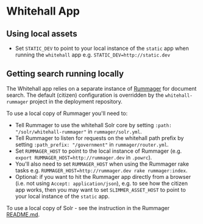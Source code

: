 # Whitehall App

## Using local assets

* Set `STATIC_DEV` to point to your local instance of the `static` app when running the `whitehall` app e.g. `STATIC_DEV=http://static.dev`

## Getting search running locally

The Whitehall app relies on a separate instance of [Rummager](https://github.com/alphagov/rummager) for document search. The default (citizen) configuration is overridden by the `whitehall-rummager` project in the deployment repository.

To use a local copy of Rummager you'll need to:

* Tell Rummager to use the whitehall Solr core by setting `:path: "/solr/whitehall-rummager"` in `rummager/solr.yml`.
* Tell Rummager to listen for requests on the whitehall path prefix by setting `:path_prefix: "/government"` in `rummager/router.yml`.
* Set `RUMMAGER_HOST` to point to the local instance of Rummager (e.g. `export RUMMAGER_HOST=http://rummager.dev` in `.powrc`).
* You'll also need to set `RUMMAGER_HOST` when using the Rummager rake tasks e.g. `RUMMAGER_HOST=http://rummager.dev rake rummager:index`.
* Optional: if you want to hit the Rummager app directly from a browser (i.e. not using `Accept: application/json`), e.g. to see how the citizen app works, then you may want to set `SLIMMER_ASSET_HOST` to point to your local instance of the `static` app.

To use a local copy of Solr - see the instruction in the Rummager [README.md](https://github.com/alphagov/rummager).